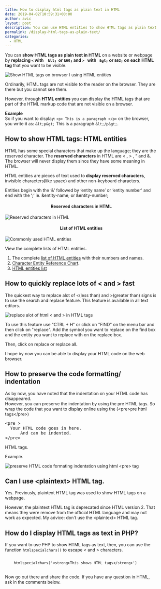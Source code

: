 ```yaml
---
title: How to display html tags as plain text in HTML
date: 2019-04-02T10:59:31+00:00
author: avic
layout: post
description: You can use HTML entities to show HTML tags as plain text. HTML entities are special characters used to display HTML markup code that you would not normally see on a browser. 
permalink: /display-html-tags-as-plain-text/
categories:
  - HTML
---
```

You can **show HTML tags as plain text in HTML** on a website or webpage by **replacing `<` with  ` &lt;`  or  `&60;` and `>`   with ` &gt;` or  `&62;` on each HTML tag** that you want to be visible.

<img class="aligncenter wp-image-214 size-full" src="/public/04/display-code.png" alt="Show HTML tags on browser I using HTML entities"/>

Ordinarily, HTML tags are not visible to the reader on the browser. They are there but you cannot see them.

However, through **HTML entities** you can display the HTML tags that are part of the HTML markup code that are not visible on a browser.


**Example**  
So if you want to display: `<p> This is a paragraph </p>` on the browser, you write it as:  `&lt;p&gt;` This is a paragraph `&lt;/p&gt;`.

## How to show HTML tags: HTML entities

HTML has some special characters that make up the language; they are the reserved character. The **reserved characters** in HTML are < , > , &#8221; and &. The browser will never display them since they have some meaning in HTML.  

HTML entities are pieces of text used to **display reserved characters**, invisible characters(like space) and other non-keyboard characters.

Entities begin with the ‘&’ followed by ‘entity name’ or ‘entity number’ and end with the ‘;’ ie. &entity-name; or &entity-number;

<h4 style="text-align: center;">
  Reserved characters in HTML
</h4>

<img src="/public/04/special-characters-html.png" alt="Reserved characters in HTML"/> 

<h4 style="text-align: center;">
  List of HTML entities
</h4>

<img src="/public/04/other-html-entities.png" alt="Commonly used HTML entities"/>

View the complete lists of HTML entities.

  1. The complete [list of HTML entities](https://www.freeformatter.com/html-entities.html) with their numbers and names.
  2. [Character Entity Reference Chart](https://dev.w3.org/html5/html-author/charref).
  3. [HTML entities list](https://developer.mozilla.org/en-US/docs/Glossary/Entity)

## How to quickly replace lots of < and > fast

The quickest way to replace alot of <(less than) and >(greater than) signs is to use the search and replace feature. This feature is available in all text editors.

<img src="/public/04/mass-change-entities.png" alt="replace alot of html < and > in HTML tags" /> 

To use this feature use "CTRL + H" or click on "FIND" on the menu bar and then click on "replace". Add the symbol you want to replace on the find box and the entity you want to replace with on the replace box.

Then, click on replace or replace all.

I hope by now you can be able to display your HTML code on the web browser.

## How to preserve the code formatting/ indentation

As by now, you have noted that the indentation on your HTML code has disappeared.  
However, you can preserve the indentation by using the pre HTML tags. So wrap the code that you want to display online using the (&lt;pre&gt;pre html tags&lt;/pre&gt;)

<pre>&lt;pre &gt;
  Your HTML code goes in here.
      And can be indented.
&lt;/pre&gt;</pre>

HTML tags.

Example.

<img src="/public/04/display-code.png" alt="preserve HTML code formating indentation using html <pre> tag"/> 

## Can I use &lt;plaintext&gt; HTML tag.

Yes. Previously, plaintext HTML tag was used to show HTML tags on a webpage.

However, the plaintext HTML tag is deprecated since HTML version 2. That means they were remove from the official HTML language and may not work as expected. My advice: don't use the &lt;plaintext&gt; HTML tag. 


## How do I display HTML tags as text in PHP?
If you want to use PHP to show HTML tags as text, then, you can use the function <code>htmlspecialchars()</code> to escape < and > characters.
<pre>
<code>
    htmlspecialchars('&lt;strong&gt;This shows HTML tags&lt;/strong&gt;')
</code>
</pre>
Now go out there and share the code. If you have any question in HTML, ask in the comments below.
